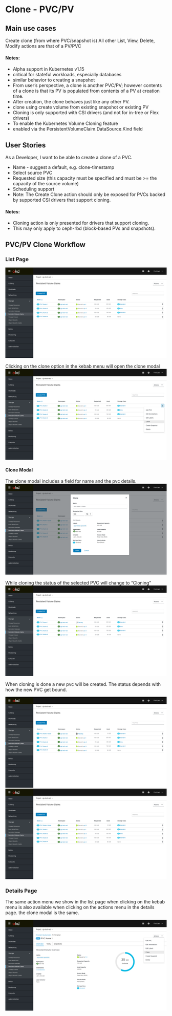 # Clone - PVC/PV

## Main use cases
Create clone (from where PVC/snapshot is)
All other List, View, Delete, Modify actions are that of a PV/PVC

#### Notes:
- Alpha support in Kubernetes v1.15
- critical for stateful workloads, especially databases
- similar behavior to creating a snapshot
- From user’s perspective, a clone is another PVC/PV; however contents of a clone is that its PV is populated from contents of a PV at creation time.
- After creation, the clone behaves just like any other PV.
- clone using create volume from existing snapshot or existing PV
- Cloning is only supported with CSI drivers (and not for in-tree or Flex drivers)
- To enable the Kubernetes Volume Cloning feature 
- enabled via the PersistentVolumeClaim.DataSource.Kind field
 
## User Stories
As a Developer, I want to be able to create a clone of a PVC.
- Name - suggest a default, e.g. clone-timestamp
- Select source PVC
- Requested size (this capacity must be specified and must be >= the capacity of the source volume)
- Scheduling support
- Note: The Create Clone action should only be exposed for PVCs backed by supported CSI drivers that support cloning.
 
#### Notes:
- Cloning action is only presented for drivers that support cloning.
- This may only apply to ceph-rbd (block-based PVs and snapshots).


## PVC/PV Clone Workflow
### List Page
![PVC List Page](img/PVC-List-Clone-01.png) 

Clicking on the clone option in the kebab menu will open the clone modal
![PVC List Page](img/PVC-List-Clone-02.png) 

#### Clone Modal
The clone modal includes a field for name and the pvc details. 
![PVC List Page](img/PVC-List-Clone-03.png) 

While cloning the status of the selected PVC will change to “Cloning” 
![PVC List Page](img/PVC-List-Clone-04.png) 


When cloning is done a new pvc will be created. The status depends with how the new PVC get bound. 

![PVC List Page](img/PVC-List-Clone-05.png) 
![PVC List Page](img/PVC-List-Clone-06.png) 

### Details Page

The same action menu we show in the list page when clicking on the kebab menu is also available when clicking on the actions menu in the details page. the clone modal is the same. 

![PVC List Page](img/PVC-Details-Overview-Clone-01.png)
